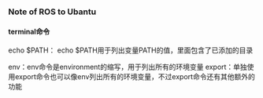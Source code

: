### Note of ROS to Ubantu

#### terminal命令

echo $PATH： echo $PATH用于列出变量PATH的值，里面包含了已添加的目录

env：env命令是environment的缩写，用于列出所有的环境变量
export：单独使用export命令也可以像env列出所有的环境变量，不过export命令还有其他额外的功能

